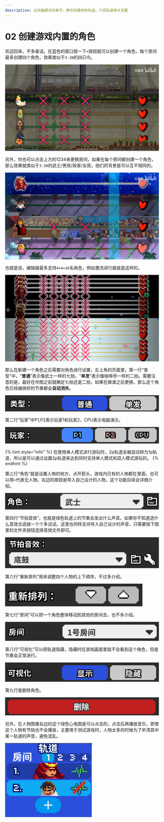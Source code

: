```yaml
---
description: 比较偏理论的章节，教你创建角色轨道，介绍轨道相关设置
---
```


# 02 创建游戏内置的角色

欢迎回来，不多废话。在蓝色的窗口按一下`+`按钮就可以创建一个角色，每个房间最多创建四个角色，效果类似于`3-3N`的四只鸟，

![](.gitbook/assets/0.png)

另外，你也可以点击上方的1234来更换房间，如果在每个房间都创建一个角色，那么效果就类似于`3-2N`的武士/男孩/政客/女孩，他们的背景是可以互不相同的。

![](.gitbook/assets/1.png)

也就是说，编辑器最多支持`4×4=16`名角色，例如激流进行曲就是这样的。

![](.gitbook/assets/2.png)

那么在新建一个角色之后需要对角色进行设置，左上角的页面里，第一行“类型”中，“**普通**”表示像武士一样的七拍，“**单发**”表示像咖啡师一样的二拍。需要注意的是，最好在作图之前就确定七拍还是二拍，如果在做谱之后更换，那么这个角色已经编排好的节奏都会**自动消失**。

![](.gitbook/assets/3.png)

第二行“玩家”中P1,P2表示玩家1和玩家2，CPU表示电脑演示。

![](.gitbook/assets/4.png)

{% hint style="info" %}
在使用单人模式进行游玩时，2p轨道会被自动转为1p轨道，所以是可以通过设置2p轨道来达到同时支持单人模式和双人模式游玩的。
{% endhint %}

第三行“角色”就是设置人物的地方，点开箭头，游戏内已有的人物都在里面，也可以用`×`代表无人物。右边的按钮是导入自己设计的人物，这个功能后续会详细介绍。

![](.gitbook/assets/5.png)

第四行“节拍音效”，也就是绿色轨道上的节奏会发出什么声音。如果你不知道选什么音效合适就一个个多试试。这里也同样支持导入自己设计的声音，只需要按下图里的文件夹按钮选择音频文件即可。

![](.gitbook/assets/6.png)

第六行“重新排列”用来调整四个人物的上下顺序，不过多介绍。

![](.gitbook/assets/7.png)

第七行“房间”可以把一个角色整体移动到其他的房间去，也不多介绍。

![](.gitbook/assets/8.png)

第八行“可视化”可以把轨道隐藏，隐藏时在游戏画面里就不会看到这个角色，但是节奏会正常进行。

![](.gitbook/assets/9.png)

第九行是删除角色。

![](.gitbook/assets/10.png)

另外，在人物图像右边的这个绿色心电图是可以点击的，点击后再播放音乐，即使这个人物有节拍也不会播放，主要用于测试游戏时，人物太多的时候为了听清其中某一轨道的声音，避免混乱。

![](.gitbook/assets/11.png)

